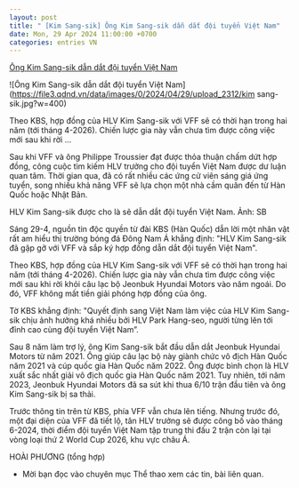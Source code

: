 ```yaml
---
layout: post
title: " [Kim Sang-sik] Ông Kim Sang-sik dẫn dắt đội tuyển Việt Nam"
date: Mon, 29 Apr 2024 11:00:00 +0700
categories: entries VN
---
```

[Ông Kim Sang-sik dẫn dắt đội tuyển Việt Nam](https://www.qdnd.vn/the-thao/trong-nuoc/ong-kim-sang-sik-dan-dat-doi-tuyen-viet-nam-774854)

![Ông Kim Sang-sik dẫn dắt đội tuyển Việt Nam](https://file3.qdnd.vn/data/images/0/2024/04/29/upload_2312/kim sang-sik.jpg?w=400)

Theo KBS, hợp đồng của HLV Kim Sang-sik với VFF sẽ có thời hạn trong hai năm (tới tháng 4-2026). Chiến lược gia này vẫn chưa tìm được công việc mới sau khi rời ...

Sau khi VFF và ông Philippe Troussier đạt được thỏa thuận chấm dứt hợp đồng, công cuộc tìm kiếm HLV trưởng cho đội tuyển Việt Nam được dư luận quan tâm. Thời gian qua, đã có rất nhiều các ứng cử viên sáng giá ứng tuyển, song nhiều khả năng VFF sẽ lựa chọn một nhà cầm quân đến từ Hàn Quốc hoặc Nhật Bản.

HLV Kim Sang-sik được cho là sẽ dẫn dắt đội tuyển Việt Nam. Ảnh: SB

Sáng 29-4, nguồn tin độc quyền từ đài KBS (Hàn Quốc) dẫn lời một nhân vật rất am hiểu thị trường bóng đá Đông Nam Á khẳng định: "HLV Kim Sang-sik đã gặp gỡ với VFF và sắp ký hợp đồng dẫn dắt đội tuyển Việt Nam".

Theo KBS, hợp đồng của HLV Kim Sang-sik với VFF sẽ có thời hạn trong hai năm (tới tháng 4-2026). Chiến lược gia này vẫn chưa tìm được công việc mới sau khi rời khỏi câu lạc bộ Jeonbuk Hyundai Motors vào năm ngoái. Do đó, VFF không mất tiền giải phóng hợp đồng của ông.

Tờ KBS khẳng định: "Quyết định sang Việt Nam làm việc của HLV Kim Sang-sik chịu ảnh hưởng khá nhiều bởi HLV Park Hang-seo, người từng lên tới đỉnh cao cùng đội tuyển Việt Nam”.

Sau 8 năm làm trợ lý, ông Kim Sang-sik bắt đầu dẫn dắt Jeonbuk Hyundai Motors từ năm 2021. Ông giúp câu lạc bộ này giành chức vô địch Hàn Quốc năm 2021 và cúp quốc gia Hàn Quốc năm 2022. Ông được bình chọn là HLV xuất sắc nhất giải vô địch quốc gia Hàn Quốc năm 2021. Tuy nhiên, tới năm 2023, Jeonbuk Hyundai Motors đã sa sút khi thua 6/10 trận đầu tiên và ông Kim Sang-sik bị sa thải.

Trước thông tin trên từ KBS, phía VFF vẫn chưa lên tiếng. Nhưng trước đó, một đại diện của VFF đã tiết lộ, tân HLV trưởng sẽ được công bố vào tháng 6-2024, thời điểm đội tuyển Việt Nam tập trung thi đấu 2 trận còn lại tại vòng loại thứ 2 World Cup 2026, khu vực châu Á.

HOÀI PHƯƠNG (tổng hợp)

* Mời bạn đọc vào chuyên mục Thể thao xem các tin, bài liên quan.

